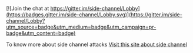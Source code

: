 
[![Join the chat at https://gitter.im/side-channel/Lobby](https://badges.gitter.im/side-channel/Lobby.svg)](https://gitter.im/side-channel/Lobby?utm_source=badge&utm_medium=badge&utm_campaign=pr-badge&utm_content=badge)

To know more about side channel attacks [Visit this site about side channel](https://mm.mmapps.net/wiki/Home)
